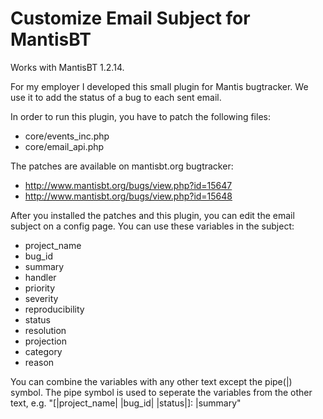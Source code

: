 Customize Email Subject for MantisBT
====================================

Works with MantisBT 1.2.14.

For my employer I developed this small plugin for Mantis bugtracker. We use it to add the status of a bug to each sent email.

In order to run this plugin, you have to patch the following files:
- core/events_inc.php
- core/email_api.php


The patches are available on mantisbt.org bugtracker:
- http://www.mantisbt.org/bugs/view.php?id=15647
- http://www.mantisbt.org/bugs/view.php?id=15648


After you installed the patches and this plugin, you can edit the email subject on a config page.
You can use these variables in the subject:
- project_name
- bug_id
- summary
- handler
- priority
- severity
- reproducibility
- status
- resolution
- projection
- category
- reason

You can combine the variables with any other text except the pipe(|) symbol. 
The pipe symbol is used to seperate the variables from the other text, e.g. "[|project_name| |bug_id| |status|]: |summary"
